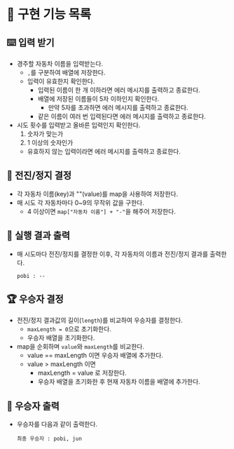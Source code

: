 # :memo: 구현 기능 목록

## :keyboard: 입력 받기

- 경주할 자동차 이름을 입력받는다.
  - `,`를 구분하여 배열에 저장한다.
  - 입력이 유효한지 확인한다.
    - 입력된 이름이 한 개 이하라면 에러 메시지를 출력하고 종료한다.
    - 배열에 저장된 이름들이 5자 이하인지 확인한다.
      - 만약 5자를 초과하면 에러 메시지를 출력하고 종료한다.
    - 같은 이름이 여러 번 입력된다면 에러 메시지를 출력하고 종료한다.
- 시도 횟수를 입력받고 올바른 입력인지 확인한다.
  1. 숫자가 맞는가
  2. 1 이상의 숫자인가
  - 유효하지 않는 입력이라면 에러 메시지를 출력하고 종료한다.

## :traffic_light: 전진/정지 결정

- 각 자동차 이름(key)과 ""(value)를 map을 사용하여 저장한다.
- 매 시도 각 자동차마다 0~9의 무작위 값을 구한다.
  - 4 이상이면 `map["자동차 이름"] + "-"`을 해주어 저장한다.

## :car: 실행 결과 출력

- 매 시도마다 전진/정지를 결정한 이후, 각 자동차의 이름과 전진/정지 결과를 출력한다.
  ```
  pobi : --
  ```

## :trophy: 우승자 결정

- 전진/정지 결과값의 길이(`length`)를 비교하여 우승자를 결정한다.
  - `maxLength = 0`으로 초기화한다.
  - 우승자 배열을 초기화한다.
- map을 순회하며 `value`와 `maxLength`를 비교한다.
  - value == maxLength 이면 우승자 배열에 추가한다.
  - value > maxLength 이면
    - maxLength = value 로 저장한다.
    - 우승자 배열을 초기화한 후 현재 자동차 이름을 배열에 추가한다. 

## :medal_sports: 우승자 출력

- 우승자를 다음과 같이 출력한다.
  ```
  최종 우승자 : pobi, jun 
  ```
